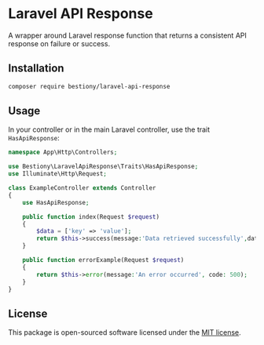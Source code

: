# Laravel API Response

A wrapper around Laravel response function that returns a consistent API response on failure or success.

## Installation

```bash
composer require bestiony/laravel-api-response
```

## Usage

In your controller or in the main Laravel controller, use the trait `HasApiResponse`:

```php
namespace App\Http\Controllers;

use Bestiony\LaravelApiResponse\Traits\HasApiResponse;
use Illuminate\Http\Request;

class ExampleController extends Controller
{
    use HasApiResponse;

    public function index(Request $request)
    {
        $data = ['key' => 'value'];
        return $this->success(message:'Data retrieved successfully',data: $data);
    }

    public function errorExample(Request $request)
    {
        return $this->error(message:'An error occurred', code: 500);
    }
}
```

## License

This package is open-sourced software licensed under the [MIT license](LICENSE).
